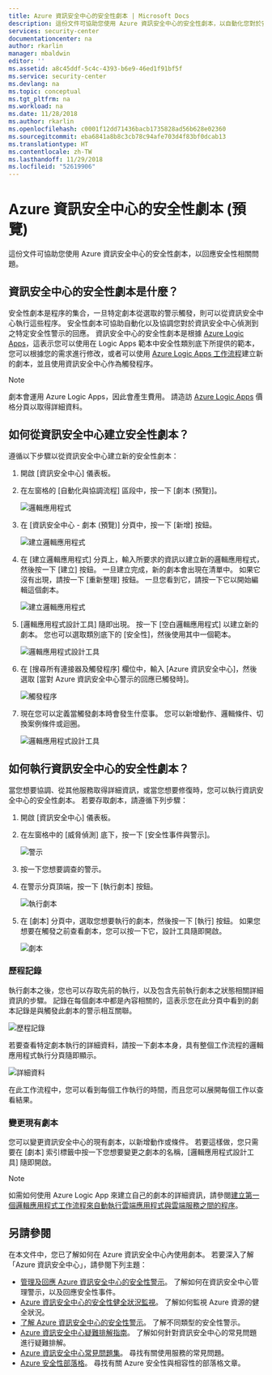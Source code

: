```yaml
---
title: Azure 資訊安全中心的安全性劇本 | Microsoft Docs
description: 這份文件可協助您使用 Azure 資訊安全中心的安全性劇本，以自動化您對於安全性事件的回應。
services: security-center
documentationcenter: na
author: rkarlin
manager: mbaldwin
editor: ''
ms.assetid: a8c45ddf-5c4c-4393-b6e9-46ed1f91bf5f
ms.service: security-center
ms.devlang: na
ms.topic: conceptual
ms.tgt_pltfrm: na
ms.workload: na
ms.date: 11/28/2018
ms.author: rkarlin
ms.openlocfilehash: c0001f12dd71436bacb1735828ad56b628e02360
ms.sourcegitcommit: eba6841a8b8c3cb78c94afe703d4f83bf0dcab13
ms.translationtype: HT
ms.contentlocale: zh-TW
ms.lasthandoff: 11/29/2018
ms.locfileid: "52619906"
---
```

# <a name="security-playbook-in-azure-security-center-preview"></a>Azure 資訊安全中心的安全性劇本 (預覽)
這份文件可協助您使用 Azure 資訊安全中心的安全性劇本，以回應安全性相關問題。

## <a name="what-is-security-playbook-in-security-center"></a>資訊安全中心的安全性劇本是什麼？
安全性劇本是程序的集合，一旦特定劇本從選取的警示觸發，則可以從資訊安全中心執行這些程序。 安全性劇本可協助自動化以及協調您對於資訊安全中心偵測到之特定安全性警示的回應。 資訊安全中心的安全性劇本是根據 [Azure Logic Apps](https://docs.microsoft.com/azure/logic-apps/logic-apps-what-are-logic-apps)，這表示您可以使用在 Logic Apps 範本中安全性類別底下所提供的範本，您可以根據您的需求進行修改，或者可以使用 [Azure Logic Apps 工作流程](https://docs.microsoft.com/azure/logic-apps/logic-apps-create-a-logic-app)建立新的劇本，並且使用資訊安全中心作為觸發程序。

> [!NOTE]
> 劇本會運用 Azure Logic Apps，因此會產生費用。 請造訪 [Azure Logic Apps](https://azure.microsoft.com/pricing/details/logic-apps/) 價格分頁以取得詳細資料。

## <a name="how-to-create-a-security-playbook-from-security-center"></a>如何從資訊安全中心建立安全性劇本？
遵循以下步驟以從資訊安全中心建立新的安全性劇本：

1.  開啟 [資訊安全中心] 儀表板。
2.  在左窗格的 [自動化與協調流程] 區段中，按一下 [劇本 (預覽)]。

    ![邏輯應用程式](./media/security-center-playbooks/security-center-playbooks-fig17.png)

3. 在 [資訊安全中心 - 劇本 (預覽)] 分頁中，按一下 [新增] 按鈕。

    ![建立邏輯應用程式](./media/security-center-playbooks/security-center-playbooks-fig2.png)

4. 在 [建立邏輯應用程式] 分頁上，輸入所要求的資訊以建立新的邏輯應用程式，然後按一下 [建立] 按鈕。 一旦建立完成，新的劇本會出現在清單中。 如果它沒有出現，請按一下 [重新整理] 按鈕。 一旦您看到它，請按一下它以開始編輯這個劇本。

    ![建立邏輯應用程式](./media/security-center-playbooks/security-center-playbooks-fig3.png)

5. [邏輯應用程式設計工具] 隨即出現。 按一下 [空白邏輯應用程式] 以建立新的劇本。 您也可以選取類別底下的 [安全性]，然後使用其中一個範本。

    ![邏輯應用程式設計工具](./media/security-center-playbooks/security-center-playbooks-fig4.png)

6. 在 [搜尋所有連接器及觸發程序] 欄位中，輸入 [Azure 資訊安全中心]，然後選取 [當對 Azure 資訊安全中心警示的回應已觸發時]。

    ![觸發程序](./media/security-center-playbooks/security-center-playbooks-fig12.png)

7. 現在您可以定義當觸發劇本時會發生什麼事。 您可以新增動作、邏輯條件、切換案例條件或迴圈。

    ![邏輯應用程式設計工具](./media/security-center-playbooks/security-center-playbooks-fig5.png)

## <a name="how-to-run-a-security-playbook-in-security-center"></a>如何執行資訊安全中心的安全性劇本？

當您想要協調、從其他服務取得詳細資訊，或當您想要修復時，您可以執行資訊安全中心的安全性劇本。 若要存取劇本，請遵循下列步驟：

1.  開啟 [資訊安全中心] 儀表板。
2.  在左窗格中的 [威脅偵測] 底下，按一下 [安全性事件與警示]。

    ![警示](./media/security-center-playbooks/security-center-playbooks-fig6.png)

3.  按一下您想要調查的警示。
4.  在警示分頁頂端，按一下 [執行劇本] 按鈕。

    ![執行劇本](./media/security-center-playbooks/security-center-playbooks-fig7.png)

5. 在 [劇本] 分頁中，選取您想要執行的劇本，然後按一下 [執行] 按鈕。 如果您想要在觸發之前查看劇本，您可以按一下它，設計工具隨即開啟。

    ![劇本](./media/security-center-playbooks/security-center-playbooks-fig13.png)

### <a name="history"></a>歷程記錄

執行劇本之後，您也可以存取先前的執行，以及包含先前執行劇本之狀態相關詳細資訊的步驟。 記錄在每個劇本中都是內容相關的，這表示您在此分頁中看到的劇本記錄是與觸發此劇本的警示相互關聯。

![歷程記錄](./media/security-center-playbooks/security-center-playbooks-fig16.png)

若要查看特定劇本執行的詳細資料，請按一下劇本本身，具有整個工作流程的邏輯應用程式執行分頁隨即顯示。

![詳細資料](./media/security-center-playbooks/security-center-playbooks-fig14.png)

在此工作流程中，您可以看到每個工作執行的時間，而且您可以展開每個工作以查看結果。

### <a name="changing-an-existing-playbook"></a>變更現有劇本

您可以變更資訊安全中心的現有劇本，以新增動作或條件。 若要這樣做，您只需要在 [劇本] 索引標籤中按一下您想要變更之劇本的名稱，[邏輯應用程式設計工具] 隨即開啟。

> [!NOTE]
> 如需如何使用 Azure Logic App 來建立自己的劇本的詳細資訊，請參閱[建立第一個邏輯應用程式工作流程來自動執行雲端應用程式與雲端服務之間的程序](https://docs.microsoft.com/azure/logic-apps/logic-apps-create-a-logic-app#add-an-action-that-responds-to-your-trigger)。


## <a name="see-also"></a>另請參閱
在本文件中，您已了解如何在 Azure 資訊安全中心內使用劇本。 若要深入了解「Azure 資訊安全中心」，請參閱下列主題：

* [管理及回應 Azure 資訊安全中心的安全性警示](https://docs.microsoft.com/azure/security-center/security-center-managing-and-responding-alerts)。 了解如何在資訊安全中心管理警示，以及回應安全性事件。
* [Azure 資訊安全中心的安全性健全狀況監視](security-center-monitoring.md)。 了解如何監視 Azure 資源的健全狀況。
* [了解 Azure 資訊安全中心的安全性警示](https://docs.microsoft.com/azure/security-center/security-center-alerts-type)。 了解不同類型的安全性警示。
* [Azure 資訊安全中心疑難排解指南](https://docs.microsoft.com/azure/security-center/security-center-troubleshooting-guide)。 了解如何針對資訊安全中心的常見問題進行疑難排解。
* [Azure 資訊安全中心常見問題集](security-center-faq.md)。 尋找有關使用服務的常見問題。
* [Azure 安全性部落格](https://blogs.msdn.com/b/azuresecurity/)。 尋找有關 Azure 安全性與相容性的部落格文章。

